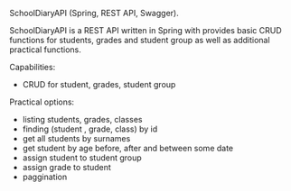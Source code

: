 SchoolDiaryAPI (Spring, REST API, Swagger).

SchoolDiaryAPI is a REST API written in Spring with provides basic CRUD functions for students, grades and student group as well as additional practical functions.

Capabilities:
- CRUD for student, grades, student group

Practical options:
- listing students, grades, classes
- finding (student , grade, class) by id
- get all students by surnames
- get student by age before, after and between some date
- assign student to student group
- assign grade to student
- paggination 
